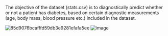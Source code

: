 The objective of the dataset (stats.csv) is to diagnostically predict whether or not a patient has diabetes,
based on certain diagnostic measurements (age, body mass, blood pressure etc.) included in the dataset.

![85d9076bcafffd59db3e9281efafa5ee](https://user-images.githubusercontent.com/66560574/83974088-56807580-a8f3-11ea-9386-72d6de1c75fb.gif)
![image](https://user-images.githubusercontent.com/66560574/83976899-af590980-a905-11ea-87e4-99a698c87697.png)
